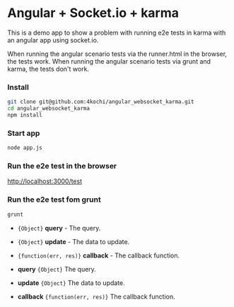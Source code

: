 # Angular + Socket.io + karma

This is a demo app to show a problem with running e2e tests in karma with an angular app using socket.io.

When running the angular scenario tests via the runner.html in the browser, the tests work.
When running the angular scenario tests via grunt and karma, the tests don't work.

### Install

```bash
git clone git@github.com:4kochi/angular_websocket_karma.git
cd angular_websocket_karma
npm install
```

### Start app
```bash
node app.js
```

### Run the e2e test in the browser

[http://localhost:3000/test](http://localhost:3000/test)

### Run the e2e test fom grunt

```bash
grunt
```

* `{Object}` __query__ - The query.
* `{Object}` __update__ - The data to update.
* `{function(err, res)}` __callback__ - The callback function.

* __query__ `{Object}` The query.
* __update__ `{Object}` The data to update.
* __callback__ `{function(err, res)}` The callback function.
